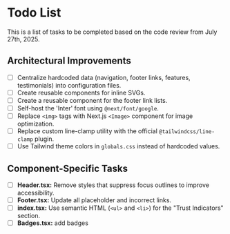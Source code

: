 # Todo List

This is a list of tasks to be completed based on the code review from July 27th, 2025.

## Architectural Improvements
- [ ] Centralize hardcoded data (navigation, footer links, features, testimonials) into configuration files.
- [ ] Create reusable components for inline SVGs.
- [ ] Create a reusable component for the footer link lists.
- [ ] Self-host the 'Inter' font using `@next/font/google`.
- [ ] Replace `<img>` tags with Next.js `<Image>` component for image optimization.
- [ ] Replace custom line-clamp utility with the official `@tailwindcss/line-clamp` plugin.
- [ ] Use Tailwind theme colors in `globals.css` instead of hardcoded values.

## Component-Specific Tasks
- [ ] **Header.tsx:** Remove styles that suppress focus outlines to improve accessibility.
- [ ] **Footer.tsx:** Update all placeholder and incorrect links.
- [ ] **index.tsx:** Use semantic HTML (`<ul>` and `<li>`) for the "Trust Indicators" section.
- [ ] **Badges.tsx:** add badges 